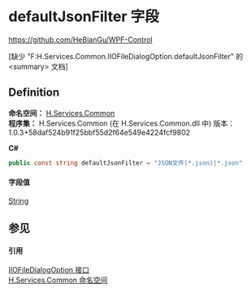 # defaultJsonFilter 字段
https://github.com/HeBianGu/WPF-Control

\[缺少 "F:H.Services.Common.IIOFileDialogOption.defaultJsonFilter" 的 &lt;summary&gt; 文档\]



## Definition
**命名空间：** <a href="b9cdd84f-6623-a51a-f53b-465103ced202">H.Services.Common</a>  
**程序集：** H.Services.Common (在 H.Services.Common.dll 中) 版本：1.0.3+58daf524b91f25bbf55d2f64e549e4224fcf9802

**C#**
``` C#
public const string defaultJsonFilter = "JSON文件(*.json)|*.json"
```



#### 字段值
<a href="https://learn.microsoft.com/dotnet/api/system.string" target="_blank" rel="noopener noreferrer">String</a>

## 参见


#### 引用
<a href="dbba0ef6-7464-9818-c02e-72d0ea3a9446">IIOFileDialogOption 接口</a>  
<a href="b9cdd84f-6623-a51a-f53b-465103ced202">H.Services.Common 命名空间</a>  
